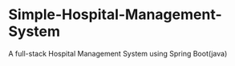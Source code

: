 # Simple-Hospital-Management-System
A full-stack Hospital Management System using Spring Boot(java)

